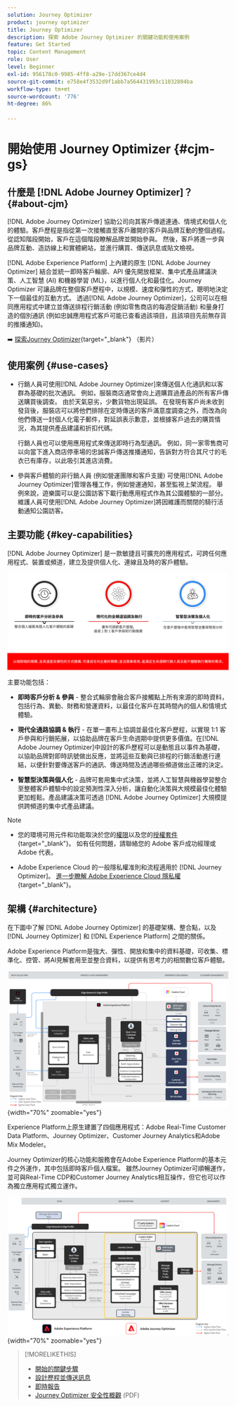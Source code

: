 ```yaml
---
solution: Journey Optimizer
product: journey optimizer
title: Journey Optimizer
description: 探索 Adobe Journey Optimizer 的關鍵功能和使用案例
feature: Get Started
topic: Content Management
role: User
level: Beginner
exl-id: 956178c0-9985-4ff8-a29e-17dd367ce4d4
source-git-commit: e758e4f3532d9f1abb7a564431993c11032804ba
workflow-type: tm+mt
source-wordcount: '776'
ht-degree: 86%

---
```


# 開始使用 Journey Optimizer {#cjm-gs}

## 什麼是 [!DNL Adobe Journey Optimizer]？{#about-cjm}

[!DNL Adobe Journey Optimizer] 協助公司向其客戶傳遞連通、情境式和個人化的體驗。客戶歷程是指從第一次接觸直至客戶離開的客戶與品牌互動的整個過程。從認知階段開始，客戶在這個階段瞭解品牌並開始參與。 然後，客戶將進一步與品牌互動、造訪線上和實體網站，並進行購買、傳送訊息或貼文檢視。

[!DNL Adobe Experience Platform] 上內建的原生 [!DNL Adobe Journey Optimizer] 結合並統一即時客戶輪廓、API 優先開放框架、集中式產品建議決策、人工智慧 (AI) 和機器學習 (ML)，以進行個人化和最佳化。Journey Optimizer 可讓品牌在整個客戶歷程中，以規模、速度和彈性的方式，聰明地決定下一個最佳的互動方式。 透過[!DNL Adobe Journey Optimizer]，公司可以在相同應用程式中建立並傳送排程行銷活動 (例如零售商店的每週促銷活動) 和量身打造的個別通訊 (例如忠誠應用程式客戶可能已查看過該項目，且該項目先前無存貨的推播通知)。

➡️ [探索Journey Optimizer](https://experienceleague.adobe.com/docs/journey-optimizer-learn/tutorials/introduction-to-journey-optimizer/introduction.html?lang=zh-Hant){target="_blank"} （影片）


<!-- Use [!DNL Adobe Journey Optimizer] to build multi-step customer journeys that initiate a sequence of interactions, offers, and messages across channels in real time. This approach ensures customers are engaged at the optimal moments based on their actions and relevant business signals. Learn how to build journeys in [this section](../building-journeys/journey-gs.md).

You can also create audience-based campaigns to send messages.-->


## 使用案例 {#use-cases}

* 行銷人員可使用[!DNL Adobe Journey Optimizer]來傳送個人化通訊和以客群為基礎的批次通訊。 例如，服裝商店通常會向上週購買過產品的所有客戶傳送購買後調查。 由於天氣惡劣，少數貨物出現延誤。 在發現有客戶尚未收到發貨後，服裝店可以將他們排除在定時傳送的客戶滿意度調查之外，而改為向他們傳送一封個人化電子郵件，對延誤表示歉意，並根據客戶過去的購買情況，為其提供產品建議和折扣代碼。

  行銷人員也可以使用應用程式來傳送即時行為型通訊。 例如，同一家零售商可以向當下進入商店停車場的忠誠客戶傳送推播通知，告訴對方符合其尺寸的毛衣已有庫存，以此吸引其進店消費。

* 參與客戶體驗的非行銷人員 (例如營運團隊和客戶支援) 可使用[!DNL Adobe Journey Optimizer]管理各種工作，例如營運通知，甚至監視上架流程。 舉例來說，遊樂園可以是公園訪客下載行動應用程式作為其公園體驗的一部分。 維護人員可使用[!DNL Adobe Journey Optimizer]將因維護而關閉的騎行活動通知公園訪客。

## 主要功能 {#key-capabilities}

[!DNL Adobe Journey Optimizer] 是一款敏捷且可擴充的應用程式，可跨任何應用程式、裝置或頻道，建立及提供個人化、連線且及時的客戶體驗。

![](assets/ajo-capabilities.png)

主要功能包括：

* **即時客戶分析 &amp; 參與** - 整合式輪廓會融合客戶接觸點上所有來源的即時資料，包括行為、異動、財務和營運資料，以最佳化客戶在其時間內的個人和情境式體驗。

* **現代全通路協調 &amp; 執行** - 在單一畫布上協調並最佳化客戶歷程，以實現 1:1 客戶參與和行銷拓展，以協助品牌在客戶生命週期中提供更多價值。在[!DNL Adobe Journey Optimizer]中設計的客戶歷程可以是動態且以事件為基礎，以協助品牌對即時訊號做出反應，並將這些互動與已排程的行銷活動進行連結，以便針對要傳送客戶的通訊、傳送時間及透過哪些頻道做出正確的決定。

* **智慧型決策與個人化** - 品牌可套用集中式決策，並將人工智慧與機器學習整合至整體客戶體驗中的設定預測性深入分析，讓自動化決策與大規模最佳化體驗更加輕鬆。產品建議决策可透過 [!DNL Adobe Journey Optimizer] 大規模提供跨頻道的集中式產品建議。


>[!NOTE]
>
>* 您的環境可用元件和功能取決於您的[權限](../administration/permissions.md)以及您的[授權套件](https://helpx.adobe.com/tw/legal/product-descriptions/adobe-journey-optimizer.html){target="_blank"}。 如有任何問題，請聯絡您的 Adobe 客戶成功經理或 Adobe 代表。
>
>* Adobe Experience Cloud 的一般隱私權准則和流程適用於 [!DNL Journey Optimizer]。 [進一步瞭解 Adobe Experience Cloud 隱私權](https://www.adobe.com/tw/privacy/experience-cloud.html){target="_blank"}。




## 架構 {#architecture}

在下圖中了解 [!DNL Adobe Journey Optimizer] 的基礎架構、整合點，以及 [!DNL Journey Optimizer] 和 [!DNL Experience Platform] 之間的關係。

Adobe Experience Platform是強大、彈性、開放和集中的資料基礎，可收集、標準化、控管、將AI見解套用至並整合資料，以提供有思考力的相關數位客戶體驗。

![](assets/ajo-aep-architecture-diagram.png){width="70%" zoomable="yes"}

Experience Platform上原生建置了四個應用程式：Adobe Real-Time Customer Data Platform、Journey Optimizer、Customer Journey Analytics和Adobe Mix Modeler。

Journey Optimizer的核心功能和服務會在Adobe Experience Platform的基本元件之外運作，其中包括即時客戶個人檔案。 雖然Journey Optimizer可順暢運作，並可與Real-Time CDP和Customer Journey Analytics相互操作，但它也可以作為獨立應用程式獨立運作。

![](assets/ajo-architecture-diagram.png){width="70%" zoomable="yes"}



>[!MORELIKETHIS]
>
>* [開始的關鍵步驟](quick-start.md)
>* [設計歷程並傳送訊息](../building-journeys/journey-gs.md)
>* [即時報告](../reports/live-report.md)
>* [Journey Optimizer 安全性概觀](https://www.adobe.com/content/dam/cc/en/security/pdfs/AJO_SecurityOverview.pdf) (PDF)
